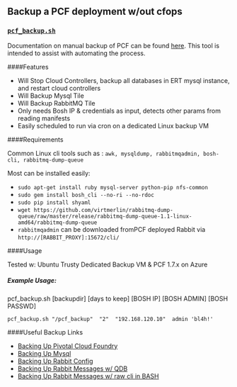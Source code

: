 ## Backup a PCF deployment w/out cfops
### [`pcf_backup.sh`](https://github.com/virtmerlin/pcf_backup_bash/blob/master/backup_pcf.sh)


Documentation on manual backup of PCF can be found [here](https://docs.pivotal.io/pivotalcf/1-7/customizing/backup-restore/backup-pcf.html).  This tool is intended to assist with automating the process.

####Features

- Will Stop Cloud Controllers, backup all databases in ERT mysql instance, and restart cloud controllers
- Will Backup Mysql Tile
- Will Backup RabbitMQ Tile
- Only needs Bosh IP & credentials as input,  detects other params from reading manifests
- Easily scheduled to run via cron on a dedicated Linux backup VM


####Requirements

Common Linux cli tools such as : `awk, mysqldump, rabbitmqadmin, bosh-cli, rabbitmq-dump-queue`

Most can be installed easily:

- `sudo apt-get install ruby mysql-server python-pip nfs-common`
- `sudo gem install bosh_cli --no-ri --no-rdoc`
- `sudo pip install shyaml`
- `wget https://github.com/virtmerlin/rabbitmq-dump-queue/raw/master/release/rabbitmq-dump-queue-1.1-linux-amd64/rabbitmq-dump-queue`
- `rabbitmqadmin` can be downloaded fromPCF deployed Rabbit via `http://[RABBIT_PROXY]:15672/cli/`


####Usage

Tested w: Ubuntu Trusty Dedicated Backup VM & PCF 1.7.x on Azure
##### Example Usage:
   pcf_backup.sh [backupdir] [days to keep] [BOSH IP] [BOSH ADMIN]  [BOSH PASSWD]
   
   `pcf_backup.sh "/pcf_backup"  "2"  "192.168.120.10"  admin 'bl4h!'`
   
####Useful Backup Links

- [Backing Up Pivotal Cloud Foundry](https://docs.pivotal.io/pivotalcf/1-7/customizing/backup-restore/backup-pcf.html)
- [Backing Up Mysql](https://dev.mysql.com/doc/mysql-enterprise-backup/4.0/en/mysqlbackup.restore.html)
- [Backing Up Rabbit Config](https://www.rabbitmq.com/management-cli.html)
- [Backing Up Rabbit Messages w/ QDB](http://qdb.io/)
- [Backing Up Rabbit Messages w/ raw cli in BASH](https://github.com/virtmerlin/rabbitmq-dump-queue)